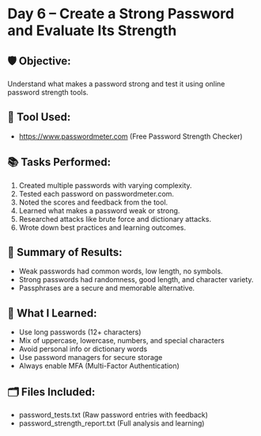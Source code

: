 # Day 6 – Create a Strong Password and Evaluate Its Strength

## 🛡️ Objective:
Understand what makes a password strong and test it using online password strength tools.

## 🔧 Tool Used:
- https://www.passwordmeter.com (Free Password Strength Checker)

## 📚 Tasks Performed:
1. Created multiple passwords with varying complexity.
2. Tested each password on passwordmeter.com.
3. Noted the scores and feedback from the tool.
4. Learned what makes a password weak or strong.
5. Researched attacks like brute force and dictionary attacks.
6. Wrote down best practices and learning outcomes.

## 🔐 Summary of Results:
- Weak passwords had common words, low length, no symbols.
- Strong passwords had randomness, good length, and character variety.
- Passphrases are a secure and memorable alternative.

## 📘 What I Learned:
- Use long passwords (12+ characters)
- Mix of uppercase, lowercase, numbers, and special characters
- Avoid personal info or dictionary words
- Use password managers for secure storage
- Always enable MFA (Multi-Factor Authentication)

## 🗂️ Files Included:
- password_tests.txt (Raw password entries with feedback)
- password_strength_report.txt (Full analysis and learning)
